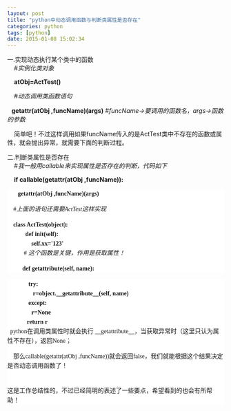 ```yaml
---
layout: post
title: "python中动态调用函数与判断类属性是否存在"
categories: python
tags: [python]
date: 2015-01-08 15:02:34
---
```


一.实现动态执行某个类中的函数<br>
<span style="margin: 0px; padding: 0px;">&nbsp;<wbr>
&nbsp;<wbr> &nbsp;<wbr>#<span style="margin: 0px; padding: 0px; font-style: italic;">实例化类对象</span><br>

&nbsp;<wbr> &nbsp;<wbr>
&nbsp;<wbr></span><span style="margin: 0px; padding: 0px; font-weight: bold;">atObj=ActTest()</span>&nbsp;<wbr>&nbsp;<wbr><br>

<span style="margin: 0px; padding: 0px;">&nbsp;<wbr>
&nbsp;<wbr> &nbsp;<wbr>#<span style="margin: 0px; padding: 0px; font-style: italic;">动态调用类函数语句</span>&nbsp;<wbr><br>

<span style="margin: 0px; padding: 0px; font-weight: bold;">&nbsp;<wbr>
&nbsp;<wbr>
&nbsp;<wbr>getattr(</span></span><span style="margin: 0px; padding: 0px; font-weight: bold;">atObj&nbsp;<wbr></span><span style="margin: 0px; padding: 0px;"><span style="margin: 0px; padding: 0px; font-weight: bold;">,funcName)(args)</span>&nbsp;<wbr>#<span style="margin: 0px; padding: 0px; font-style: italic;">funcName-&gt;要调用的函数名，args-&gt;函数的参数</span><br>

<span style="margin: 0px; padding: 0px;">&nbsp;<wbr>
&nbsp;<wbr>
&nbsp;<wbr>简单吧！不过这样调用如果funcName传入的是ActTest类中不存在的函数或属性，就会抛出异常，就需要下面的判断过程。<br>

<span style="margin: 0px; padding: 0px;">二.判断类属性是否存在&nbsp;<wbr><br>
<span style="margin: 0px; padding: 0px;">&nbsp;<wbr>
&nbsp;<wbr> &nbsp;<wbr>#<span style="margin: 0px; padding: 0px; font-style: italic;">我一般用callable来实现属性是否存在的判断，代码如下</span><br>

&nbsp;<wbr> &nbsp;<wbr>
&nbsp;<wbr><span style="margin: 0px; padding: 0px; font-weight: bold;">if
callable(</span></span></span></span></span><span style="margin: 0px; padding: 0px; font-weight: bold;">getattr(atObj&nbsp;<wbr>,funcName)):</span></div>
<div style="margin: 0px; padding: 0px; font-family: Tahoma,'Microsoft Yahei'; line-height: 22px; background-color: rgb(255, 255, 255);">
<span style="margin: 0px; padding: 0px;"><span style="margin: 0px; padding: 0px;"><span style="margin: 0px; padding: 0px;"><span style="margin: 0px; padding: 0px;"><span style="margin: 0px; padding: 0px; font-weight: bold;">&nbsp;<wbr>
&nbsp;<wbr> &nbsp;<wbr> &nbsp;<wbr>
&nbsp;<wbr></span></span></span></span></span><span style="margin: 0px; padding: 0px; font-weight: bold;">getattr(atObj&nbsp;<wbr>,funcName)(args)</span>&nbsp;<wbr><br>

<span style="margin: 0px; padding: 0px;">&nbsp;<wbr>
&nbsp;<wbr> &nbsp;<wbr>#<span style="margin: 0px; padding: 0px; font-style: italic;">上面的语句还需要ActTest这样实现</span><br>

<span style="margin: 0px; padding: 0px;">&nbsp;<wbr>
&nbsp;<wbr> &nbsp;<wbr><span style="margin: 0px; padding: 0px; font-weight: bold;">class
ActTest(object):<br>
&nbsp;<wbr>&nbsp;<wbr>&nbsp;<wbr>&nbsp;<wbr>&nbsp;<wbr>&nbsp;<wbr>&nbsp;<wbr>&nbsp;<wbr>&nbsp;<wbr>
&nbsp;<wbr> def __init__(self):<br>
&nbsp;<wbr>&nbsp;<wbr>&nbsp;<wbr>&nbsp;<wbr>&nbsp;<wbr>&nbsp;<wbr>&nbsp;<wbr>&nbsp;<wbr>&nbsp;<wbr>&nbsp;<wbr>
&nbsp;<wbr> &nbsp;<wbr> &nbsp;<wbr>
self.xx='123'&nbsp;<wbr></span><br>
&nbsp;<wbr>&nbsp;<wbr>&nbsp;<wbr>&nbsp;<wbr>&nbsp;<wbr>&nbsp;<wbr>&nbsp;<wbr>&nbsp;<wbr>&nbsp;<wbr>
&nbsp;<wbr>&nbsp;<wbr></span></span>#<span style="margin: 0px; padding: 0px; font-style: italic;">&nbsp;<wbr>这个函数是关键，作用是获取属性！</span>&nbsp;<wbr><span style="margin: 0px; padding: 0px;"><br>

<span style="margin: 0px; padding: 0px; font-weight: bold;">&nbsp;<wbr>&nbsp;<wbr>&nbsp;<wbr>&nbsp;<wbr>&nbsp;<wbr>&nbsp;<wbr>&nbsp;<wbr>&nbsp;<wbr>&nbsp;<wbr>
&nbsp;<wbr> def&nbsp;<wbr></span></span><span style="margin: 0px; padding: 0px; font-weight: bold;">__getattribute__(self,
name): &nbsp;<wbr> &nbsp;<wbr> &nbsp;<wbr>
&nbsp;<wbr> &nbsp;<wbr> &nbsp;<wbr>
&nbsp;<wbr>&nbsp;<wbr></span></div>
<div style="margin: 0px; padding: 0px; font-family: Tahoma,'Microsoft Yahei'; line-height: 22px; background-color: rgb(255, 255, 255);">
<span style="margin: 0px; padding: 0px; font-weight: bold;">&nbsp;<wbr>
&nbsp;<wbr> &nbsp;<wbr> &nbsp;<wbr>
&nbsp;<wbr>&nbsp;<wbr>&nbsp;<wbr>&nbsp;<wbr>&nbsp;<wbr>&nbsp;<wbr>&nbsp;<wbr>&nbsp;<wbr>try:</span></div>
<div style="margin: 0px; padding: 0px; font-family: Tahoma,'Microsoft Yahei'; line-height: 22px; background-color: rgb(255, 255, 255);">
<span style="margin: 0px; padding: 0px; font-weight: bold;">&nbsp;<wbr>
&nbsp;<wbr> &nbsp;<wbr> &nbsp;<wbr>
&nbsp;<wbr>
&nbsp;<wbr>&nbsp;<wbr>&nbsp;<wbr>&nbsp;<wbr>&nbsp;<wbr>&nbsp;<wbr>&nbsp;<wbr>&nbsp;<wbr>&nbsp;<wbr>
&nbsp;<wbr>r=object.__getattribute__(self,
name)</span></div>
<div style="margin: 0px; padding: 0px; font-family: Tahoma,'Microsoft Yahei'; line-height: 22px; background-color: rgb(255, 255, 255);">
<span style="margin: 0px; padding: 0px; font-weight: bold;">&nbsp;<wbr>
&nbsp;<wbr> &nbsp;<wbr> &nbsp;<wbr>
&nbsp;<wbr>&nbsp;<wbr>&nbsp;<wbr>&nbsp;<wbr>&nbsp;<wbr>&nbsp;<wbr>&nbsp;<wbr>&nbsp;<wbr>except:</span></div>
<div style="margin: 0px; padding: 0px; font-family: Tahoma,'Microsoft Yahei'; line-height: 22px; background-color: rgb(255, 255, 255);">
<span style="margin: 0px; padding: 0px; font-weight: bold;">&nbsp;<wbr>
&nbsp;<wbr> &nbsp;<wbr> &nbsp;<wbr>
&nbsp;<wbr>
&nbsp;<wbr>&nbsp;<wbr>&nbsp;<wbr>&nbsp;<wbr>&nbsp;<wbr>
&nbsp;<wbr>
&nbsp;<wbr>&nbsp;<wbr>&nbsp;<wbr>r=None&nbsp;<wbr></span></div>
<div style="margin: 0px; padding: 0px; font-family: Tahoma,'Microsoft Yahei'; line-height: 22px; background-color: rgb(255, 255, 255);">
<span style="margin: 0px; padding: 0px; font-weight: bold;">&nbsp;<wbr>
&nbsp;<wbr> &nbsp;<wbr>
&nbsp;<wbr>&nbsp;<wbr>&nbsp;<wbr>&nbsp;<wbr>&nbsp;<wbr>&nbsp;<wbr>&nbsp;<wbr>&nbsp;<wbr>&nbsp;<wbr>
return r</span><br>
<span style="margin: 0px; padding: 0px;">&nbsp;<wbr>
&nbsp;<wbr>
python在调用类属性时就会执行&nbsp;<wbr></span>__getattribute__，当获取异常时（这里只认为属性不存在），返回None；<br>

&nbsp;<wbr>&nbsp;<wbr>&nbsp;<wbr>&nbsp;<wbr>那么callable(getattr(atObj&nbsp;<wbr>,funcName))就会返回false，我们就能根据这个结果决定是否动态调用函数了！<br>

<span style="margin: 0px; padding: 0px;"><br>
这是工作总结性的，不过已经简明的表述了一些要点，希望看到的也会有所帮助！&nbsp;<wbr></span>
